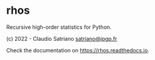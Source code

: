 # rhos

Recursive high-order statistics for Python.

(c) 2022 - Claudio Satriano <satriano@ipgp.fr>

Check the documentation on https://rhos.readthedocs.io.
